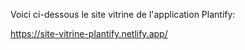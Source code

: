 
Voici ci-dessous le site vitrine de l'application Plantify:

https://site-vitrine-plantify.netlify.app/
